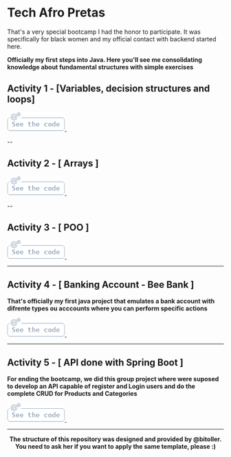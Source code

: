 # Tech Afro Pretas

<p>
  That's a very special bootcamp I had the honor to participate. It was specifically for black women and my official contact with backend started here.
</p>

<b>Officially my first steps into Java. Here you'll see me consolidating knowledge about fundamental structures with simple exercises</b>

## Activity 1 - [Variables, decision structures and loops]

<a href="./src/"> <img src="./src/assets/images/code_button.png"> </a> &nbsp; &nbsp;

--

## Activity 2 - [ Arrays ]

<a href="./src/"> <img src="./src/assets/images/code_button.png"> </a> &nbsp; &nbsp;

--

## Activity 3 - [ POO ]

<a href="./src/"> <img src="./src/assets/images/code_button.png"> </a> &nbsp; &nbsp;

---

## Activity 4 - [ Banking Account - Bee Bank ]

<b>That's officially my first java project that emulates a bank account with difrente types ou acccounts where you can perform specific actions</b>

<a href="./src/"> <img src="./src/assets/images/code_button.png"> </a> &nbsp; &nbsp;

---

## Activity 5 - [ API done with Spring Boot ]

<b>For ending the bootcamp, we did this group project where were suposed to develop an API capable of register and Login users and do the complete CRUD for Products and Categories</b>

<a href="https://github.com/ProjetoAfroTech/Beestorage_API"> <img src="./src/assets/images/code_button.png"> </a> &nbsp; &nbsp;

<hr />
<p align="center">
<b>The structure of this repository was designed and provided by @bitoller. You need to ask her if you want to apply the same template, please :)</b></p>
